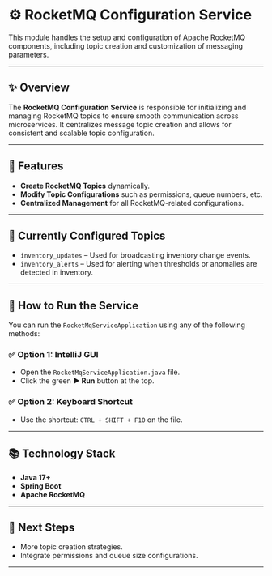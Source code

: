 # ⚙️ RocketMQ Configuration Service

This module handles the setup and configuration of Apache RocketMQ components, including topic creation and customization of messaging parameters.

---

## ✨ Overview

The **RocketMQ Configuration Service** is responsible for initializing and managing RocketMQ topics to ensure smooth communication across microservices. It centralizes message topic creation and allows for consistent and scalable topic configuration.

---

## 📌 Features

- **Create RocketMQ Topics** dynamically.
- **Modify Topic Configurations** such as permissions, queue numbers, etc.
- **Centralized Management** for all RocketMQ-related configurations.

---

## 📄 Currently Configured Topics

- `inventory_updates` – Used for broadcasting inventory change events.
- `inventory_alerts` – Used for alerting when thresholds or anomalies are detected in inventory.

---

## 🚀 How to Run the Service

You can run the `RocketMqServiceApplication` using any of the following methods:

### ✅ Option 1: IntelliJ GUI

- Open the `RocketMqServiceApplication.java` file.
- Click the green **▶ Run** button at the top.

### ✅ Option 2: Keyboard Shortcut

- Use the shortcut: `CTRL + SHIFT + F10` on the file.

---

## 📚 Technology Stack

- **Java 17+**
- **Spring Boot**
- **Apache RocketMQ**

---

## 🔧 Next Steps

- More topic creation strategies.
- Integrate permissions and queue size configurations.

---
